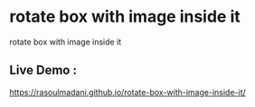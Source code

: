 # rotate box with image inside it
 rotate box with image inside it
## Live Demo :
  https://rasoulmadani.github.io/rotate-box-with-image-inside-it/
